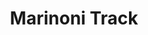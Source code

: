 ---
layout: frames
catagory: frames
title: Marinoni Track
image: frames/marinoni.jpg
price: $850
desc: The PISTA, very versatile and entirely repairable, allows the cyclist to participate in almost any track event.
---